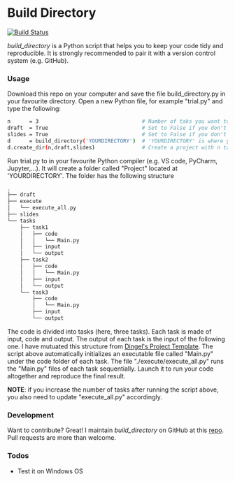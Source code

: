 # Build Directory

[![Build Status](https://travis-ci.org/joemccann/dillinger.svg?branch=master)](https://github.com/Fab993/build_directory)

*build_directory* is a Python script that helps you to keep your code tidy and reproducible. It is strongly recommended to pair it with a version control system (e.g. GitHub).

### Usage

Download this repo on your computer and save the file build_directory.py in your favourite directory. Open a new Python file, for example "trial.py" and type the following:

```sh
n      = 3                                 # Number of taks you want to initialize
draft  = True                              # Set to False if you don't want a folder for your draft
slides = True                              # Set to False if you don't want a folder for your slides 
d      = build_directory('YOURDIRECTORY')  # 'YOURDIRECTORY' is where your project will be created
d.create_dir(n,draft,slides)               # Create a project with n tasks
```
Run trial.py to in your favourite Python compiler (e.g. VS code, PyCharm, Jupyter,...). It will create a folder called "Project" located at 'YOURDIRECTORY'. The folder has the following structure 

```sh
.
├── draft
├── execute
│   └── execute_all.py
├── slides
└── tasks
    ├── task1
    │   ├── code
    │   │   └── Main.py
    │   ├── input
    │   └── output
    ├── task2
    │   ├── code
    │   │   └── Main.py
    │   ├── input
    │   └── output
    └── task3
        ├── code
        │   └── Main.py
        ├── input
        └── output
```
The code is divided into tasks (here, three tasks). Each task is made of input, code and output. The output of each task is the input of the following one. I have mutuated this structure from [Dingel's Project Template](https://github.com/jdingel/projecttemplate). The script above automatically initializes an executable file called "Main.py" under the code folder of each task. The file "./execute/execute_all.py" runs the "Main.py" files of each task sequentially. Launch it to run your code altogether and reproduce the final result. 

**NOTE**: if you increase the number of tasks after running the script above, you also need to update "execute_all.py" accordingly.

### Development

Want to contribute? Great! I maintain *build_directory* on GitHub at this [repo](https://github.com/Fab993/build_directory). Pull requests are more than welcome.
### Todos

 - Test it on Windows OS

